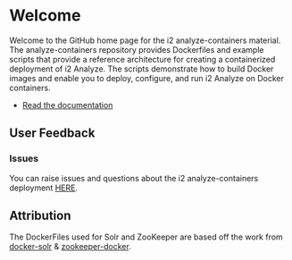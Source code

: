 # Welcome

Welcome to the GitHub home page for the i2 analyze-containers material. The analyze-containers repository provides Dockerfiles and example scripts that provide a reference architecture for creating a containerized deployment of i2 Analyze. The scripts demonstrate how to build Docker images and enable you to deploy, configure, and run i2 Analyze on Docker containers.

* [Read the documentation](https://i2group.github.io/analyze-containers/)

## User Feedback

### Issues

You can raise issues and questions about the i2 analyze-containers deployment [HERE](https://github.com/i2group/analyze-containers/issues).

## Attribution

The DockerFiles used for Solr and ZooKeeper are based off the work from [docker-solr](https://github.com/docker-solr/docker-solr) & [zookeeper-docker](https://github.com/31z4/zookeeper-docker).
